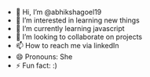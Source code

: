 - 👋 Hi, I’m @abhikshagoel19
- 👀 I’m interested in learning new things 
- 🌱 I’m currently learning javascript
- 💞️ I’m looking to collaborate on projects
- 📫 How to reach me via linkedIn
- 😄 Pronouns: She
- ⚡ Fun fact: :)

<!---
abhikshagoel19/abhikshagoel19 is a ✨ special ✨ repository because its `README.md` (this file) appears on your GitHub profile.
You can click the Preview link to take a look at your changes.
--->
